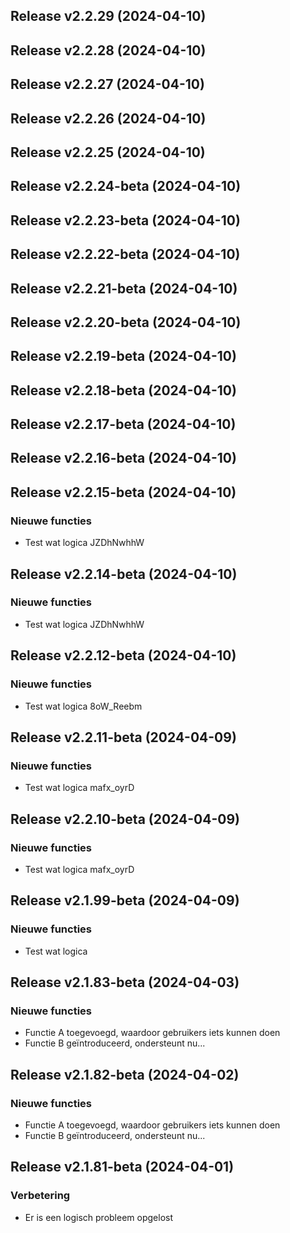 ## Release v2.2.29 (2024-04-10)

## Release v2.2.28 (2024-04-10)

## Release v2.2.27 (2024-04-10)

## Release v2.2.26 (2024-04-10)

## Release v2.2.25 (2024-04-10)

## Release v2.2.24-beta (2024-04-10)

## Release v2.2.23-beta (2024-04-10)

## Release v2.2.22-beta (2024-04-10)

## Release v2.2.21-beta (2024-04-10)

## Release v2.2.20-beta (2024-04-10)

## Release v2.2.19-beta (2024-04-10)

## Release v2.2.18-beta (2024-04-10)

## Release v2.2.17-beta (2024-04-10)

## Release v2.2.16-beta (2024-04-10)

## Release v2.2.15-beta (2024-04-10)

### Nieuwe functies

- Test wat logica JZDhNwhhW

## Release v2.2.14-beta (2024-04-10)

### Nieuwe functies

- Test wat logica JZDhNwhhW

## Release v2.2.12-beta (2024-04-10)

### Nieuwe functies

- Test wat logica 8oW_Reebm

## Release v2.2.11-beta (2024-04-09)

### Nieuwe functies

- Test wat logica mafx_oyrD

## Release v2.2.10-beta (2024-04-09)

### Nieuwe functies

- Test wat logica mafx_oyrD

## Release v2.1.99-beta (2024-04-09)

### Nieuwe functies

- Test wat logica

## Release v2.1.83-beta (2024-04-03)

### Nieuwe functies

- Functie A toegevoegd, waardoor gebruikers iets kunnen doen
- Functie B geïntroduceerd, ondersteunt nu...

## Release v2.1.82-beta (2024-04-02)

### Nieuwe functies

- Functie A toegevoegd, waardoor gebruikers iets kunnen doen
- Functie B geïntroduceerd, ondersteunt nu...

## Release v2.1.81-beta (2024-04-01)

### Verbetering

- Er is een logisch probleem opgelost
